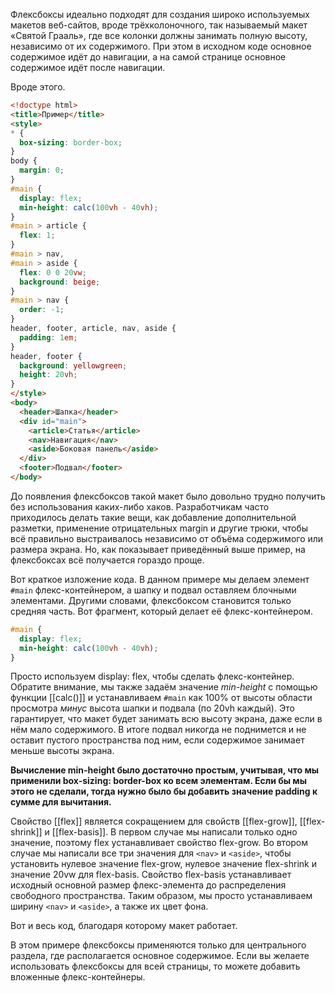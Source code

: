 Флексбоксы идеально подходят для создания широко используемых макетов веб-сайтов, вроде трёхколоночного, так называемый макет «Святой Грааль», где все колонки должны занимать полную высоту, независимо от их содержимого. При этом в исходном коде основное содержимое идёт до навигации, а на самой странице основное содержимое идёт после навигации.

Вроде этого.

```html
<!doctype html>
<title>Пример</title>
<style>
* {
  box-sizing: border-box; 
}
body {
  margin: 0;
}
#main {
  display: flex;
  min-height: calc(100vh - 40vh);
}
#main > article {
  flex: 1;
}
#main > nav, 
#main > aside {
  flex: 0 0 20vw;
  background: beige;
}
#main > nav {
  order: -1;
}
header, footer, article, nav, aside {
  padding: 1em;
}
header, footer {
  background: yellowgreen;
  height: 20vh;
}
</style>
<body>
  <header>Шапка</header>
  <div id="main">
    <article>Статья</article>
    <nav>Навигация</nav>
    <aside>Боковая панель</aside>
  </div>
  <footer>Подвал</footer>
</body>
```

До появления флексбоксов такой макет было довольно трудно получить без использования каких-либо хаков. Разработчикам часто приходилось делать такие вещи, как добавление дополнительной разметки, применение отрицательных margin и другие трюки, чтобы всё правильно выстраивалось независимо от объёма содержимого или размера экрана. Но, как показывает приведённый выше пример, на флексбоксах всё получается гораздо проще.

Вот краткое изложение кода. В данном примере мы делаем элемент `#main` флекс-контейнером, а шапку и подвал оставляем блочными элементами. Другими словами, флексбоксом становится только средняя часть. Вот фрагмент, который делает её флекс-контейнером.

```css
#main {
  display: flex;
  min-height: calc(100vh - 40vh);
}
```

Просто используем display: flex, чтобы сделать флекс-контейнер. Обратите внимание, мы также задаём значение _min-height_ с помощью функции [[calc()]] и устанавливаем `#main` как 100% от высоты области просмотра _минус_ высота шапки и подвала (по 20vh каждый). Это гарантирует, что макет будет занимать всю высоту экрана, даже если в нём мало содержимого. В итоге подвал никогда не поднимется и не оставит пустого пространства под ним, если содержимое занимает меньше высоты экрана.

__Вычисление min-height было достаточно простым, учитывая, что мы применили box-sizing: border-box ко всем элементам. Если бы мы этого не сделали, тогда нужно было бы добавить значение padding к сумме для вычитания.__

Свойство [[flex]] является сокращением для свойств [[flex-grow]], [[flex-shrink]] и [[flex-basis]]. В первом случае мы написали только одно значение, поэтому flex устанавливает свойство flex-grow. Во втором случае мы написали все три значения для `<nav>` и `<aside>`, чтобы установить нулевое значение flex-grow, нулевое значение flex-shrink и значение 20vw для flex-basis. Свойство flex-basis устанавливает исходный основной размер флекс-элемента до распределения свободного пространства. Таким образом, мы просто устанавливаем ширину `<nav>` и `<aside>`, а также их цвет фона.

Вот и весь код, благодаря которому макет работает.

В этом примере флексбоксы применяются только для центрального раздела, где располагается основное содержимое. Если вы желаете использовать флексбоксы для всей страницы, то можете добавить вложенные флекс-контейнеры.

